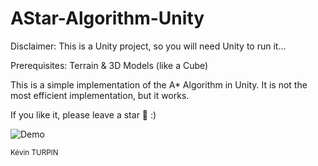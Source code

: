 # AStar-Algorithm-Unity

Disclaimer: This is a Unity project, so you will need Unity to run it...

Prerequisites: Terrain & 3D Models (like a Cube)

This is a simple implementation of the A* Algorithm in Unity. It is not the most efficient implementation, but it works.

If you like it, please leave a star 🌟 :)

![Demo](https://i.ibb.co/m0sx0WR/ezgif-4-c4b4f742ff.gif)

<small>Kévin TURPIN</small>